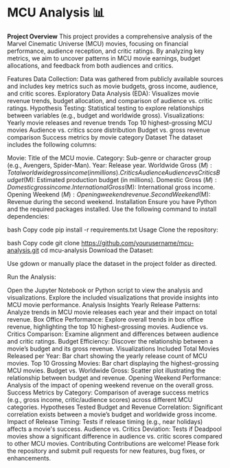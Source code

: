 # MCU Analysis 📊
**Project Overview**
This project provides a comprehensive analysis of the Marvel Cinematic Universe (MCU) movies, focusing on financial performance, audience reception, and critic ratings. By analyzing key metrics, we aim to uncover patterns in MCU movie earnings, budget allocations, and feedback from both audiences and critics.

Features
Data Collection: Data was gathered from publicly available sources and includes key metrics such as movie budgets, gross income, audience, and critic scores.
Exploratory Data Analysis (EDA): Visualizes movie revenue trends, budget allocation, and comparison of audience vs. critic ratings.
Hypothesis Testing: Statistical testing to explore relationships between variables (e.g., budget and worldwide gross).
Visualizations:
Yearly movie releases and revenue trends
Top 10 highest-grossing MCU movies
Audience vs. critics score distribution
Budget vs. gross revenue comparison
Success metrics by movie category
Dataset
The dataset includes the following columns:

Movie: Title of the MCU movie.
Category: Sub-genre or character group (e.g., Avengers, Spider-Man).
Year: Release year.
Worldwide Gross ($M): Total worldwide gross income (in millions).
% Budget Recovered: Percentage of the budget recovered by gross earnings.
Critics % Score: Critic score on a percentage scale.
Audience % Score: Audience rating score.
Audience vs Critics % Deviance: Difference in ratings between audience and critics.
Budget ($M): Estimated production budget (in millions).
Domestic Gross ($M): Domestic gross income.
International Gross ($M): International gross income.
Opening Weekend ($M): Opening weekend revenue.
Second Weekend ($M): Revenue during the second weekend.
Installation
Ensure you have Python and the required packages installed. Use the following command to install dependencies:

bash
Copy code
pip install -r requirements.txt
Usage
Clone the repository:

bash
Copy code
git clone https://github.com/yourusername/mcu-analysis.git
cd mcu-analysis
Download the Dataset:

Use gdown or manually place the dataset in the project folder as directed.

Run the Analysis:

Open the Jupyter Notebook or Python script to view the analysis and visualizations.
Explore the included visualizations that provide insights into MCU movie performance.
Analysis Insights
Yearly Release Patterns: Analyze trends in MCU movie releases each year and their impact on total revenue.
Box Office Performance: Explore overall trends in box office revenue, highlighting the top 10 highest-grossing movies.
Audience vs. Critics Comparison: Examine alignment and differences between audience and critic ratings.
Budget Efficiency: Discover the relationship between a movie’s budget and its gross revenue.
Visualizations Included
Total Movies Released per Year: Bar chart showing the yearly release count of MCU movies.
Top 10 Grossing Movies: Bar chart displaying the highest-grossing MCU movies.
Budget vs. Worldwide Gross: Scatter plot illustrating the relationship between budget and revenue.
Opening Weekend Performance: Analysis of the impact of opening weekend revenue on the overall gross.
Success Metrics by Category: Comparison of average success metrics (e.g., gross income, critic/audience scores) across different MCU categories.
Hypotheses Tested
Budget and Revenue Correlation: Significant correlation exists between a movie’s budget and worldwide gross income.
Impact of Release Timing: Tests if release timing (e.g., near holidays) affects a movie's success.
Audience vs. Critics Deviation: Tests if Deadpool movies show a significant difference in audience vs. critic scores compared to other MCU movies.
Contributing
Contributions are welcome! Please fork the repository and submit pull requests for new features, bug fixes, or enhancements.
